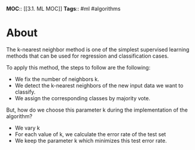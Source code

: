 **MOC**:: [[3.1. ML MOC]]
**Tags**:: #ml #algorithms 

# About
The k-nearest neighbor method is one of the simplest supervised learning methods that can be used for regression and classification cases.

To apply this method, the steps to follow are the following:
- We fix the number of neighbors k.
- We detect the k-nearest neighbors of the new input data we want to classify.
- We assign the corresponding classes by majority vote.

But, how do we choose this parameter k during the implementation of the algorithm?
- We vary k
- For each value of k, we calculate the error rate of the test set
- We keep the parameter k which minimizes this test error rate.
